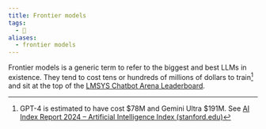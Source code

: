 ```yaml
---
title: Frontier models
tags:
  - 🌱
aliases:
  - frontier models
---
```

Frontier models is a generic term to refer to the biggest and best LLMs in existence. They tend to cost tens or hundreds of millions of dollars to train[^stanford] and sit at the top of the [LMSYS Chatbot Arena Leaderboard](https://chat.lmsys.org/).

[^stanford]: GPT-4 is estimated to have cost $78M and Gemini Ultra $191M.  See [AI Index Report 2024 – Artificial Intelligence Index (stanford.edu)](https://aiindex.stanford.edu/report/)